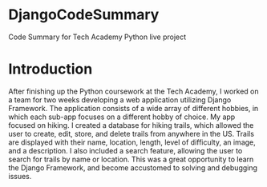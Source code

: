 # DjangoCodeSummary
Code Summary for Tech Academy Python live project

# Introduction
After finishing up the Python coursework at the Tech Academy, I worked on a team for two weeks developing a web application utilizing Django Framework. The application consists of a wide array of different hobbies, in which each sub-app focuses on a different hobby of choice. 
My app focused on hiking. I created a database for hiking trails, which allowed the user to create, edit, store, and delete trails from anywhere in the US. Trails are displayed with their name, location, length, level of difficulty, an image, and a description. I also included a search feature, allowing the user to search for trails by name or location. 
This was a great opportunity to learn the Django Framework, and become accustomed to solving and debugging issues. 
